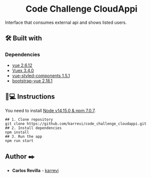 <h1 align='center'>Code Challenge CloudAppi</h1>

Interface that consumes external api and shows listed users.

## 🛠️ Built with 
### Dependencies

- [vue 2.6.12](https://cli.vuejs.org/)
- [Vuex 3.4.0](https://vuex.vuejs.org/)
- [vue-styled-components 1.5.1](https://styled-components.com/)
- [bootstrap-vue 2.18.1](https://www.npmjs.com/package/react-dom)

## 📱💻 Instructions
You need to install [Node v14.15.0 & npm 7.0.7](https://nodejs.org/es/download/).
```
## 1. Clone repository
git clone https://github.com/karrevi/code_challenge_cloudappi.git
## 2. Install dependencies
npm install
## 3. Run the app
npm run start
```
## Author ✒️
* **Carlos Revilla** - [karrevi](https://github.com/karrevi)

